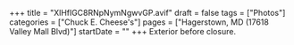 +++
title = "XlHflGC8RNpNymNgwvGP.avif"
draft = false
tags = ["Photos"]
categories = ["Chuck E. Cheese's"]
pages = ["Hagerstown, MD (17618 Valley Mall Blvd)"]
startDate = ""
+++
Exterior before closure.
